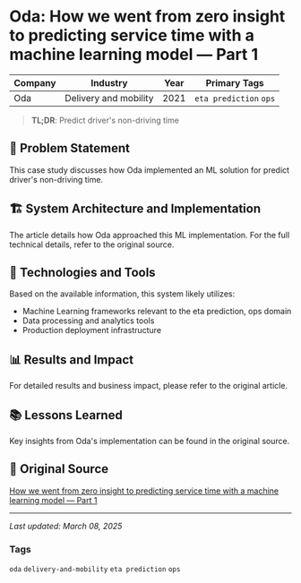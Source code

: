 # Oda: How we went from zero insight to predicting service time with a machine learning model — Part 1

| Company | Industry | Year | Primary Tags | 
|---------|----------|------|--------------|
| Oda | Delivery and mobility | 2021 | `eta prediction` `ops` |

> **TL;DR**: Predict driver's non-driving time

## 📝 Problem Statement

This case study discusses how Oda implemented an ML solution for predict driver's non-driving time.

## 🏗️ System Architecture and Implementation

The article details how Oda approached this ML implementation. For the full technical details, refer to the original source.

## 🔧 Technologies and Tools

Based on the available information, this system likely utilizes:

- Machine Learning frameworks relevant to the eta prediction, ops domain
- Data processing and analytics tools
- Production deployment infrastructure

## 📊 Results and Impact

For detailed results and business impact, please refer to the original article.

## 📚 Lessons Learned

Key insights from Oda's implementation can be found in the original source.

## 🔗 Original Source

[How we went from zero insight to predicting service time with a machine learning model — Part 1](https://medium.com/oda-product-tech/how-we-went-from-zero-insight-to-predicting-service-time-with-a-machine-learning-model-part-1-516b9545d02f)

---

*Last updated: March 08, 2025*

### Tags

`oda` `delivery-and-mobility` `eta prediction` `ops`
